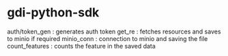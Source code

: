 # gdi-python-sdk

auth/token_gen : generates auth token 
get_re : fetches resources and saves to minio if required 
minio_conn : connection to minio and saving the file
count_features : counts the feature in the saved data
